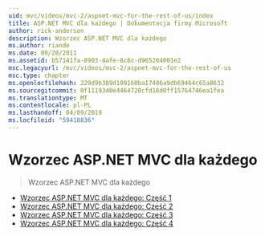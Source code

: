 ```yaml
---
uid: mvc/videos/mvc-2/aspnet-mvc-for-the-rest-of-us/index
title: ASP.NET MVC dla każdego | Dokumentacja firmy Microsoft
author: rick-anderson
description: Wzorzec ASP.NET MVC dla każdego
ms.author: riande
ms.date: 09/28/2011
ms.assetid: b57141fa-8903-4afe-8c8c-d965204001e2
msc.legacyurl: /mvc/videos/mvc-2/aspnet-mvc-for-the-rest-of-us
msc.type: chapter
ms.openlocfilehash: 229d9b389d109160ba17406a9db69464c65a8632
ms.sourcegitcommit: 0f1119340e4464720cfd16d0ff15764746ea1fea
ms.translationtype: MT
ms.contentlocale: pl-PL
ms.lasthandoff: 04/09/2019
ms.locfileid: "59418836"
---
```

# <a name="aspnet-mvc-for-the-rest-of-us"></a>Wzorzec ASP.NET MVC dla każdego

> Wzorzec ASP.NET MVC dla każdego


- [Wzorzec ASP.NET MVC dla każdego: Część 1](aspnet-mvc-for-the-rest-of-us-part-1.md)
- [Wzorzec ASP.NET MVC dla każdego: Część 2](aspnet-mvc-for-the-rest-of-us-part-2.md)
- [Wzorzec ASP.NET MVC dla każdego: Część 3](aspnet-mvc-for-the-rest-of-us-part-3.md)
- [Wzorzec ASP.NET MVC dla każdego: Część 4](aspnet-mvc-for-the-rest-of-us-part-4.md)

